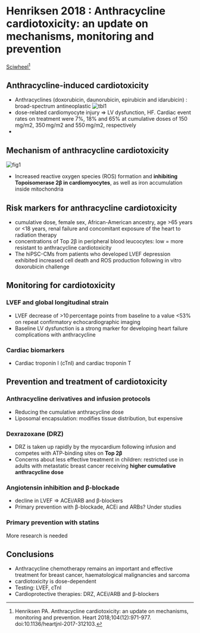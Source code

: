# Henriksen 2018 : Anthracycline cardiotoxicity: an update on mechanisms, monitoring and prevention


[Sciwheel](https://sciwheel.com/work/#/items/6049576)[^Henriksen2018]

[^Henriksen2018]: Henriksen PA. Anthracycline cardiotoxicity: an update on mechanisms, monitoring and prevention. Heart 2018;104(12):971-977. doi:10.1136/heartjnl-2017-312103.

<!--more-->

## Anthracycline-induced cardiotoxicity

* Anthracyclines (doxorubicin, daunorubicin, epirubicin and idarubicin) : broad-spectrum antineoplastic
![tbl1](https://user-images.githubusercontent.com/40054455/86618941-535cd000-bfec-11ea-9a43-fd582efd38e4.png)
* dose-related cardiomyocyte injury => LV dysfunction, HF. Cardiac event rates on treatment were 7%, 18% and 65% at cumulative doses of 150 mg/m2, 350 mg/m2 and 550 mg/m2, respectively
*
## Mechanism of anthracycline cardiotoxicity

![fig1](https://user-images.githubusercontent.com/40054455/86618936-522ba300-bfec-11ea-8784-cd3c44829c2a.jpg)
* Increased reactive oxygen species (ROS) formation and **inhibiting Topoisomerase 2β in cardiomyocytes**, as well as iron accumulation inside mitochondria

## Risk markers for anthracycline cardiotoxicity

* cumulative dose, female sex, African-American ancestry, age >65 years or <18 years, renal failure and concomitant exposure of the heart to radiation therapy
* concentrations of Top 2β in peripheral blood leucocytes: low = more resistant to anthracycline cardiotoxicity
* The hiPSC-CMs from patients who developed LVEF depression exhibited increased cell death and ROS production following in vitro doxorubicin challenge

## Monitoring for cardiotoxicity

### LVEF and global longitudinal strain

* LVEF decrease of >10 percentage points from baseline to a value <53% on repeat confirmatory echocardiographic imaging
* Baseline LV dysfunction is a strong marker for developing heart failure complications with anthracycline

### Cardiac biomarkers

* Cardiac troponin I (cTnI) and cardiac troponin T

## Prevention and treatment of cardiotoxicity

### Anthracycline derivatives and infusion protocols

* Reducing the cumulative anthracycline dose
* Liposomal encapsulation: modifies tissue distribution, but expensive


### Dexrazoxane (DRZ)

* DRZ is taken up rapidly by the myocardium following infusion and competes with ATP-binding sites on **Top 2β**
* Concerns about less effective treatment in children: restricted use in adults with metastatic breast cancer receiving **higher cumulative anthracycline dose**


### Angiotensin inhibition and β-blockade

* decline in LVEF => ACEi/ARB and β-blockers
* Primary prevention with β-blockade, ACEi and ARBs? Under studies

### Primary prevention with statins

More research is needed

## Conclusions

* Anthracycline chemotherapy remains an important and effective treatment for breast cancer, haematological malignancies and sarcoma
* cardiotoxicity is dose-dependent
* Testing: LVEF, cTnI
* Cardioprotective therapies: DRZ, ACEi/ARB and β-blockers

